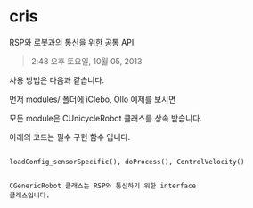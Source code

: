 cris
====

RSP와 로봇과의 통신을 위한 공통 API

> 2:48 오후 토요일, 10월 05, 2013

사용 방법은 다음과 같습니다. 

먼저 modules/ 폴더에 iClebo, Ollo 예제를 보시면

모든 module은 CUnicycleRobot 클래스를 상속 받습니다. 

아래의 코드는 필수 구현 함수 입니다. 

<code>
loadConfig_sensorSpecific(), doProcess(), ControlVelocity()


CGenericRobot 클래스는 RSP와 통신하기 위한 interface 클래스입니다. 